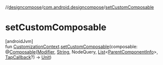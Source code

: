 //[designcompose](../../index.md)/[com.android.designcompose](index.md)/[setCustomComposable](set-custom-composable.md)

# setCustomComposable

[androidJvm]\
fun [CustomizationContext](-customization-context/index.md).[setCustomComposable](set-custom-composable.md)(composable: @[Composable](https://developer.android.com/reference/kotlin/androidx/compose/runtime/Composable.html)([Modifier](https://developer.android.com/reference/kotlin/androidx/compose/ui/Modifier.html), [String](https://kotlinlang.org/api/latest/jvm/stdlib/kotlin/-string/index.html), NodeQuery, [List](https://kotlinlang.org/api/latest/jvm/stdlib/kotlin.collections/-list/index.html)&lt;[ParentComponentInfo](-parent-component-info/index.md)&gt;, [TapCallback](index.md#442006480%2FClasslikes%2F-2092570116)?) -&gt; [Unit](https://kotlinlang.org/api/latest/jvm/stdlib/kotlin/-unit/index.html))
